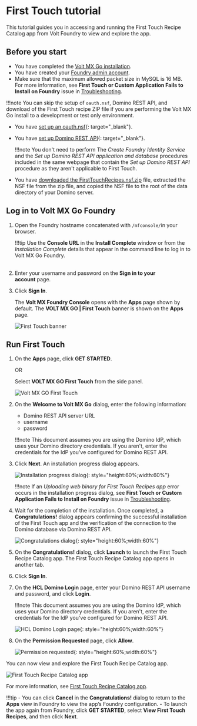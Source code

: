 # First Touch tutorial

This tutorial guides you in accessing and running the First Touch Recipe Catalog app from Volt Foundry to view and explore the app.

## Before you start

- You have completed the [Volt MX Go installation](installation.md).
- You have created your [Foundry admin account](../howto/foundryadminaccount.md).
- Make sure that the maximum allowed packet size in MySQL is 16 MB. For more information, see **First Touch or Custom Application Fails to Install on Foundry** issue in [Troubleshooting](../references/troubleshoot.md). 

!!!note
    You can skip the setup of `oauth.nsf`, Domino REST API, and download of the First Touch recipe ZIP file if you are performing the Volt MX Go install to a development or test only environment. 

- You have [set up an oauth.nsf](https://opensource.hcltechsw.com/Domino-rest-api/howto/VoltMX/setupoauthnsf.html){: target="_blank"}.
- You have [set up Domino REST API](https://opensource.hcltechsw.com/Domino-rest-api/howto/VoltMX/configuring-keep-idplite-with-identity-service.html?h=oauth.json#set-up-domino-rest-api){: target="_blank"}.

    !!!note
        You don't need to perform The *Create Foundry Identity Service* and the *Set up Domino REST API application and database* procedures included in the same webpage that contain the *Set up Domino REST API* procedure as they aren't applicable to First Touch.

- You have [downloaded the FirstTouchRecipes.nsf.zip](portaldownload.md) file, extracted the NSF file from the zip file, and copied the NSF file to the root of the data directory of your Domino server.

   
## Log in to Volt MX Go Foundry

1. Open the Foundry hostname concatenated with `/mfconsole/`in your browser.


    !!!tip
        Use the **Console URL** in the **Install Complete** window or from the *Installation Complete* details that appear in the command line to log in to Volt MX Go Foundry.  
 

2. Enter your username and password on the **Sign in to your account** page. 
3. Click **Sign In**.  

   The **Volt MX Foundry Console** opens with the **Apps** page shown by default. The **VOLT MX GO | First Touch** banner is shown on the **Apps** page.

   ![First Touch banner](../assets/images/firsttouch.png)

## Run First Touch

1. On the **Apps** page, click **GET STARTED**.

    OR

    Select **VOLT MX GO First Touch** from the side panel. 

    ![Volt MX GO First Touch ](../assets/images/firsttouchsidepanel.png)

2. On the **Welcome to Volt MX Go** dialog, enter the following information:

    - Domino REST API server URL
    - username
    - password

    !!!note
        This document assumes you are using the Domino IdP, which uses your Domino directory credentials. If you aren't, enter the credentials for the IdP you've configured for Domino REST API. 

3. Click **Next**. An installation progress dialog appears.

    ![Installation progress dialog](../assets/images/firsttouchinstalldialog.png){: style="height:60%;width:60%"}

    !!!note
        If an *Uploading web binary for First Touch Recipes app* error occurs in the installation progress dialog, see **First Touch or Custom Application Fails to Install on Foundry** issue in [Troubleshooting](../references/troubleshoot.md).

4. Wait for the completion of the installation. Once completed, a **Congratulations!** dialog appears confirming the successful installation of the First Touch app and the verification of the connection to the Domino database via Domino REST API.

    ![Congratulations dialog](../assets/images/firsttouchcongrats.png){: style="height:60%;width:60%"}
 

5. On the **Congratulations!** dialog, click **Launch** to launch the First Touch Recipe Catalog app. The First Touch Recipe Catalog app opens in another tab. 
6. Click **Sign In**.
7. On the **HCL Domino Login** page, enter your Domino REST API username and password, and click **Login**.

    !!!note
        This document assumes you are using the Domino IdP, which uses your Domino directory credentials. If you aren't, enter the credentials for the IdP you've configured for Domino REST API.

    ![HCL Domino Login page](../assets/images/fthcllogin.png){: style="height:60%;width:60%"}

8. On the **Permission Requested** page, click **Allow**.

    ![Permission requested](../assets/images/ftpermissionreq.png){: style="height:60%;width:60%"}
 
You can now view and explore the First Touch Recipe Catalog app. 

![First Touch Recipe Catalog app](../assets/images/ftrecipeapp.png)

For more information, see [First Touch Recipe Catalog app](../topicguides/firsttouchapp.md).

!!!tip
    - You can click **Cancel** in the **Congratulations!** dialog to return to the **Apps** view in Foundry to view the app’s Foundry configuration.
    - To launch the app again from Foundry, click **GET STARTED**, select **View First Touch Recipes**, and then click **Next**.    

